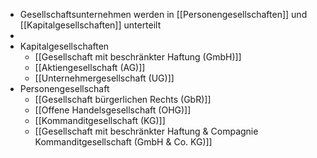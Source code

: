 - Gesellschaftsunternehmen werden in [[Personengesellschaften]] und [[Kapitalgesellschaften]] unterteilt
-
- Kapitalgesellschaften
	- [[Gesellschaft mit beschränkter Haftung (GmbH)]]
	- [[Aktiengesellschaft (AG)]]
	- [[Unternehmergesellschaft (UG)]]
- Personengesellschaft
	- [[Gesellschaft bürgerlichen Rechts (GbR)]]
	- [[Offene Handelsgesellschaft (OHG)]]
	- [[Kommanditgesellschaft (KG)]]
	- [[Gesellschaft mit beschränkter Haftung & Compagnie Kommanditgesellschaft (GmbH & Co. KG)]]